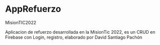 # AppRefuerzo
MisionTIC2022

Aplicacion de refuerzo desarrollada en la MisionTic 2022, es un CRUD en Firebase con Login, registro, elaborado por David Santiago Pachón
